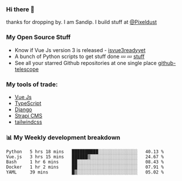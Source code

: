 ### Hi there 👋

thanks for dropping by.
I am Sandip. I build stuff at [@Pixeldust](github.com/pixeldust-in/)

###  **My Open Source Stuff**

 - Know if Vue Js version 3 is released -  [isvue3readyyet](https://github.com/sandiprb/isvue3readyyet)
 - A bunch of Python scripts to get stuff done 💤 💤 [stuff](https://github.com/sandiprb/stuff)
 - See all your starred Github repositories at one single place [github-telescope](https://github.com/sandiprb/github-telescope)



###  **My tools of trade:**
 - [Vue Js](https://github.com/vuejs/vue/)
 - [TypeScript](https://github.com/microsoft/TypeScript)
 - [Django](github.com/django/django)
 - [Strapi CMS](github.com/strapi/strapi)
 - [tailwindcss](https://github.com/tailwindlabs/tailwindcss)


###  📊 **My Weekly development breakdown**
<!--START_SECTION:waka-->
```text
Python   5 hrs 18 mins   ██████████░░░░░░░░░░░░░░░   40.13 % 
Vue.js   3 hrs 15 mins   ██████▒░░░░░░░░░░░░░░░░░░   24.67 % 
Bash     1 hr 6 mins     ██░░░░░░░░░░░░░░░░░░░░░░░   08.43 % 
Docker   1 hr 2 mins     ██░░░░░░░░░░░░░░░░░░░░░░░   07.91 % 
YAML     39 mins         █▒░░░░░░░░░░░░░░░░░░░░░░░   05.02 % 
```
<!--END_SECTION:waka-->

